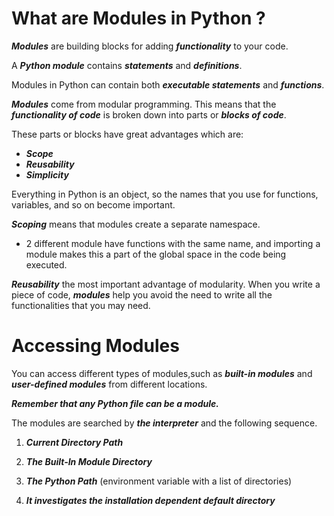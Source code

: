 # What are Modules in Python ?

*__Modules__* are building blocks for adding *__functionality__* to your code.

A *__Python module__* contains *__statements__* and  *__definitions__*.

Modules in Python can contain both *__executable statements__* and *__functions__*.

*__Modules__* come from modular programming. This means that the *__functionality of code__* is broken down into parts or *__blocks of code__*.

These parts or blocks have great advantages which are:

+ *__Scope__*
+ *__Reusability__*
+ *__Simplicity__*

Everything in Python is an object, so the names that you use for functions, variables, and so on become important.

*__Scoping__* means that modules create a separate namespace.
- 2 different module have functions with the same name, and importing a module makes this a part of the global space in the code being executed.

*__Reusability__* the most important advantage of modularity. When you write a piece of code, *__modules__* help you avoid the need to  write all the functionalities that you may need.


# Accessing Modules

You can access different types of modules,such as *__built-in modules__* and *__user-defined modules__* from different locations.

*__Remember that any Python file can be a module.__*
 
The modules are searched by *__the interpreter__* and the following sequence.

1. *__Current Directory Path__*

2. *__The Built-In Module Directory__*

3. *__The Python Path__* (environment variable with a list of directories)

4. *__It investigates the installation dependent default directory__*



